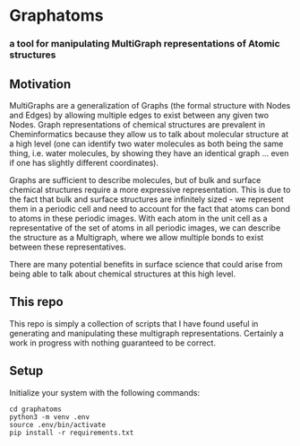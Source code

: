# Graphatoms
### a tool for manipulating MultiGraph representations of Atomic structures

## Motivation
MultiGraphs are a generalization of Graphs (the formal structure with Nodes and
  Edges) by allowing multiple edges to exist between any given two Nodes. Graph
  representations of chemical structures are prevalent in Cheminformatics because
  they allow us to talk about molecular structure at a high level (one can
  identify two water molecules as both being the same thing, i.e. water molecules,
  by showing they have an identical graph ... even if one has slightly different
  coordinates).

Graphs are sufficient to describe molecules, but of bulk and surface
chemical structures require a more expressive representation. This is due to the
fact that bulk and surface structures are infinitely sized - we represent them
in a periodic cell and need to account for the fact that atoms can bond to
atoms in these periodic images. With each atom in the unit cell as a representative
of the set of atoms in all periodic images, we can describe the structure as a
Multigraph, where we allow multiple bonds to exist between these representatives.

There are many potential benefits in surface science that could arise from
being able to talk about chemical structures at this high level.

## This repo
This repo is simply a collection of scripts that I have found useful in
  generating and manipulating these multigraph representations. Certainly a work
  in progress with nothing guaranteed to be correct.

## Setup
Initialize your system with the following commands:

```
cd graphatoms
python3 -m venv .env
source .env/bin/activate
pip install -r requirements.txt
```
